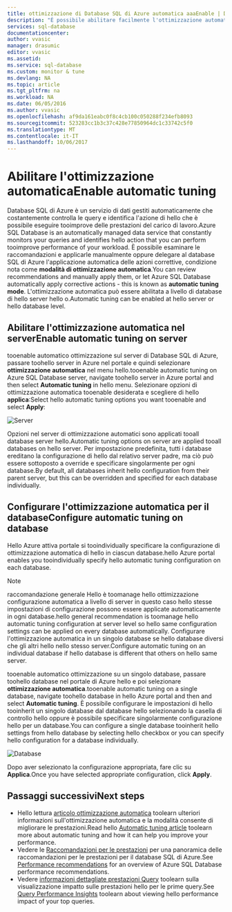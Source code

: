 ```yaml
---
title: ottimizzazione di Database SQL di Azure automatica aaaEnable | Documenti Microsoft
description: "È possibile abilitare facilmente l'ottimizzazione automatica nel database SQL di Azure."
services: sql-database
documentationcenter: 
author: vvasic
manager: drasumic
editor: vvasic
ms.assetid: 
ms.service: sql-database
ms.custom: monitor & tune
ms.devlang: NA
ms.topic: article
ms.tgt_pltfrm: na
ms.workload: NA
ms.date: 06/05/2016
ms.author: vvasic
ms.openlocfilehash: af9da161eabc0f8c4cb100c050288f234efb8093
ms.sourcegitcommit: 523283cc1b3c37c428e77850964dc1c33742c5f0
ms.translationtype: MT
ms.contentlocale: it-IT
ms.lasthandoff: 10/06/2017
---
```

# <a name="enable-automatic-tuning"></a><span data-ttu-id="e81ba-103">Abilitare l'ottimizzazione automatica</span><span class="sxs-lookup"><span data-stu-id="e81ba-103">Enable automatic tuning</span></span>

<span data-ttu-id="e81ba-104">Database SQL di Azure è un servizio di dati gestiti automaticamente che costantemente controlla le query e identifica l'azione di hello che è possibile eseguire tooimprove delle prestazioni del carico di lavoro.</span><span class="sxs-lookup"><span data-stu-id="e81ba-104">Azure SQL Database is an automatically managed data service that constantly monitors your queries and identifies hello action that you can perform tooimprove performance of your workload.</span></span> <span data-ttu-id="e81ba-105">È possibile esaminare le raccomandazioni e applicarle manualmente oppure delegare al database SQL di Azure l'applicazione automatica delle azioni correttive, condizione nota come **modalità di ottimizzazione automatica**.</span><span class="sxs-lookup"><span data-stu-id="e81ba-105">You can review recommendations and manually apply them, or let Azure SQL Database automatically apply corrective actions - this is known as **automatic tuning mode**.</span></span> <span data-ttu-id="e81ba-106">L'ottimizzazione automatica può essere abilitata a livello di database di hello server hello o.</span><span class="sxs-lookup"><span data-stu-id="e81ba-106">Automatic tuning can be enabled at hello server or hello database level.</span></span>

## <a name="enable-automatic-tuning-on-server"></a><span data-ttu-id="e81ba-107">Abilitare l'ottimizzazione automatica nel server</span><span class="sxs-lookup"><span data-stu-id="e81ba-107">Enable automatic tuning on server</span></span>

<span data-ttu-id="e81ba-108">tooenable automatico ottimizzazione sul server di Database SQL di Azure, passare toohello server in Azure nel portale e quindi selezionare **ottimizzazione automatica** nel menu hello.</span><span class="sxs-lookup"><span data-stu-id="e81ba-108">tooenable automatic tuning on Azure SQL Database server, navigate toohello server in Azure portal and then select **Automatic tuning** in hello menu.</span></span> <span data-ttu-id="e81ba-109">Selezionare opzioni di ottimizzazione automatica tooenable desiderata e scegliere di hello **applica**:</span><span class="sxs-lookup"><span data-stu-id="e81ba-109">Select hello automatic tuning options you want tooenable and select **Apply**:</span></span>

![Server](./media/sql-database-automatic-tuning-enable/server.png)

<span data-ttu-id="e81ba-111">Opzioni nel server di ottimizzazione automatici sono applicati tooall database server hello.</span><span class="sxs-lookup"><span data-stu-id="e81ba-111">Automatic tuning options on server are applied tooall databases on hello server.</span></span> <span data-ttu-id="e81ba-112">Per impostazione predefinita, tutti i database ereditano la configurazione di hello dal relativo server padre, ma ciò può essere sottoposto a override e specificare singolarmente per ogni database.</span><span class="sxs-lookup"><span data-stu-id="e81ba-112">By default, all databases inherit hello configuration from their parent server, but this can be overridden and specified for each database individually.</span></span>

## <a name="configure-automatic-tuning-on-database"></a><span data-ttu-id="e81ba-113">Configurare l'ottimizzazione automatica per il database</span><span class="sxs-lookup"><span data-stu-id="e81ba-113">Configure automatic tuning on database</span></span>

<span data-ttu-id="e81ba-114">Hello Azure attiva portale si tooindividually specificare la configurazione di ottimizzazione automatica di hello in ciascun database.</span><span class="sxs-lookup"><span data-stu-id="e81ba-114">hello Azure portal enables you tooindividually specify hello automatic tuning configuration on each database.</span></span>

> [!NOTE]
> <span data-ttu-id="e81ba-115">raccomandazione generale Hello è toomanage hello ottimizzazione configurazione automatica a livello di server in questo caso hello stesse impostazioni di configurazione possono essere applicate automaticamente in ogni database.</span><span class="sxs-lookup"><span data-stu-id="e81ba-115">hello general recommendation is toomanage hello automatic tuning configuration at server level so hello same configuration settings can be applied on every database automatically.</span></span> <span data-ttu-id="e81ba-116">Configurare l'ottimizzazione automatica in un singolo database se hello database diversi che gli altri hello nello stesso server.</span><span class="sxs-lookup"><span data-stu-id="e81ba-116">Configure automatic tuning on an individual database if hello database is different that others on hello same server.</span></span>
>

<span data-ttu-id="e81ba-117">tooenable automatico ottimizzazione su un singolo database, passare toohello database nel portale di Azure hello e poi selezionare **ottimizzazione automatica**.</span><span class="sxs-lookup"><span data-stu-id="e81ba-117">tooenable automatic tuning on a single database, navigate toohello database in hello Azure portal and then and select **Automatic tuning**.</span></span> <span data-ttu-id="e81ba-118">È possibile configurare le impostazioni di hello tooinherit un singolo database dal database hello selezionando la casella di controllo hello oppure è possibile specificare singolarmente configurazione hello per un database.</span><span class="sxs-lookup"><span data-stu-id="e81ba-118">You can configure a single database tooinherit hello settings from hello database by selecting hello checkbox or you can specify hello configuration for a database individually.</span></span>

![Database](./media/sql-database-automatic-tuning-enable/database.png)

<span data-ttu-id="e81ba-120">Dopo aver selezionato la configurazione appropriata, fare clic su **Applica**.</span><span class="sxs-lookup"><span data-stu-id="e81ba-120">Once you have selected appropriate configuration, click **Apply**.</span></span>

## <a name="next-steps"></a><span data-ttu-id="e81ba-121">Passaggi successivi</span><span class="sxs-lookup"><span data-stu-id="e81ba-121">Next steps</span></span>
* <span data-ttu-id="e81ba-122">Hello lettura [articolo ottimizzazione automatica](sql-database-automatic-tuning.md) toolearn ulteriori informazioni sull'ottimizzazione automatica e la modalità consente di migliorare le prestazioni.</span><span class="sxs-lookup"><span data-stu-id="e81ba-122">Read hello [Automatic tuning article](sql-database-automatic-tuning.md) toolearn more about automatic tuning and how it can help you improve your performance.</span></span>
* <span data-ttu-id="e81ba-123">Vedere le [Raccomandazioni per le prestazioni](sql-database-advisor.md) per una panoramica delle raccomandazioni per le prestazioni per il database SQL di Azure.</span><span class="sxs-lookup"><span data-stu-id="e81ba-123">See [Performance recommendations](sql-database-advisor.md) for an overview of Azure SQL Database performance recommendations.</span></span>
* <span data-ttu-id="e81ba-124">Vedere [informazioni dettagliate prestazioni Query](sql-database-query-performance.md) toolearn sulla visualizzazione impatto sulle prestazioni hello per le prime query.</span><span class="sxs-lookup"><span data-stu-id="e81ba-124">See [Query Performance Insights](sql-database-query-performance.md) toolearn about viewing hello performance impact of your top queries.</span></span>
